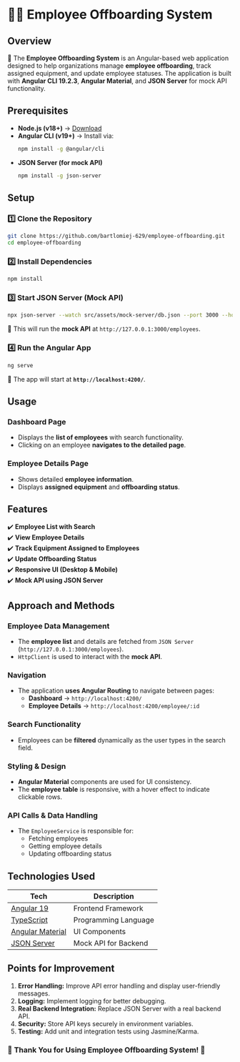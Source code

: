 # 👨‍💼 Employee Offboarding System

## Overview

🚀 The **Employee Offboarding System** is an Angular-based web application designed to help organizations manage **employee offboarding**, track assigned equipment, and update employee statuses. The application is built with **Angular CLI 19.2.3**, **Angular Material**, and **JSON Server** for mock API functionality.

## Prerequisites

- **Node.js (v18+)** → [Download](https://nodejs.org/)
- **Angular CLI (v19+)** → Install via:
  ```sh
  npm install -g @angular/cli
  ```
- **JSON Server (for mock API)**
  ```sh
  npm install -g json-server
  ```

## Setup

### 1️⃣ **Clone the Repository**
```sh
git clone https://github.com/bartlomiej-629/employee-offboarding.git
cd employee-offboarding
```

### 2️⃣ **Install Dependencies**
```sh
npm install
```

### 3️⃣ **Start JSON Server (Mock API)**
```sh
npx json-server --watch src/assets/mock-server/db.json --port 3000 --host 127.0.0.1
```
🔹 This will run the **mock API** at `http://127.0.0.1:3000/employees`.

### 4️⃣ **Run the Angular App**
```sh
ng serve
```
🔹 The app will start at **`http://localhost:4200/`**.

## Usage

### **Dashboard Page**
- Displays the **list of employees** with search functionality.
- Clicking on an employee **navigates to the detailed page**.

### **Employee Details Page**
- Shows detailed **employee information**.
- Displays **assigned equipment** and **offboarding status**.

## Features

✔️ **Employee List with Search**  
✔️ **View Employee Details**  
✔️ **Track Equipment Assigned to Employees**  
✔️ **Update Offboarding Status**  
✔️ **Responsive UI (Desktop & Mobile)**  
✔️ **Mock API using JSON Server**  

## Approach and Methods

### **Employee Data Management**
- The **employee list** and details are fetched from `JSON Server` (`http://127.0.0.1:3000/employees`).
- `HttpClient` is used to interact with the **mock API**.

### **Navigation**
- The application **uses Angular Routing** to navigate between pages:
  - **Dashboard** → `http://localhost:4200/`
  - **Employee Details** → `http://localhost:4200/employee/:id`

### **Search Functionality**
- Employees can be **filtered** dynamically as the user types in the search field.

### **Styling & Design**
- **Angular Material** components are used for UI consistency.
- The **employee table** is responsive, with a hover effect to indicate clickable rows.

### **API Calls & Data Handling**
- The `EmployeeService` is responsible for:
  - Fetching employees
  - Getting employee details
  - Updating offboarding status

## Technologies Used

| Tech | Description |
|------|------------|
| [Angular 19](https://angular.io/) | Frontend Framework |
| [TypeScript](https://www.typescriptlang.org/) | Programming Language |
| [Angular Material](https://material.angular.io/) | UI Components |
| [JSON Server](https://github.com/typicode/json-server) | Mock API for Backend |

## Points for Improvement

1. **Error Handling:** Improve API error handling and display user-friendly messages.
2. **Logging:** Implement logging for better debugging.
3. **Real Backend Integration:** Replace JSON Server with a real backend API.
4. **Security:** Store API keys securely in environment variables.
5. **Testing:** Add unit and integration tests using Jasmine/Karma.

### 🎉 **Thank You for Using Employee Offboarding System!** 🚀

